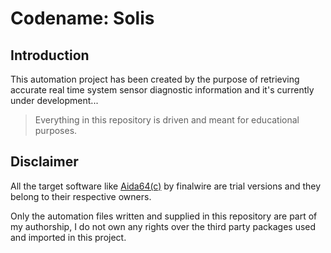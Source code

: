 # Codename: Solis
## Introduction
This automation project has been created by the purpose of retrieving accurate real time system sensor diagnostic information and it's currently under development...

> Everything in this repository is driven and meant for educational purposes.

## Disclaimer
All the target software like [Aida64(c)](https://www.aida64.com/) by finalwire are trial versions and they belong to their respective owners.

Only the automation files written and supplied in this repository are part of my authorship, I do not own any rights over the third party packages used and imported in this project.
